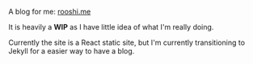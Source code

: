 A blog for me: [rooshi.me](http://rooshi.me)

It is heavily a **WIP** as I have little idea of what I'm really doing.

Currently the site is a React static site, but I'm currently transitioning to Jekyll for a easier way to have a blog.
